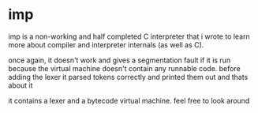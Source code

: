 # imp 

imp is a non-working and half completed C interpreter that i wrote to learn more about compiler and interpreter internals (as well as C).

once again, it doesn't work and gives a segmentation fault if it is run because the virtual machine doesn't contain any runnable code.
before adding the lexer it parsed tokens correctly and printed them out and thats about it

it contains a lexer and a bytecode virtual machine.
feel free to look around
